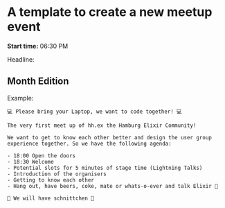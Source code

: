 # A template to create a new meetup event

**Start time:** 06:30 PM

Headline:

## Month Edition

Example:
```
💻 Please bring your Laptop, we want to code together! 💻

The very first meet up of hh.ex the Hamburg Elixir Community!

We want to get to know each other better and design the user group experience together. So we have the following agenda:

- 18:00 Open the doors
- 18:30 Welcome
- Potential slots for 5 minutes of stage time (Lightning Talks)
- Introduction of the organisers
- Getting to know each other
- Hang out, have beers, coke, mate or whats-o-ever and talk Elixir 🍻

🎉 We will have schnittchen 🎉 
```

